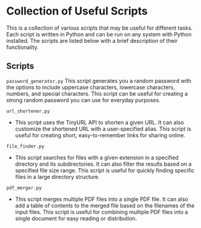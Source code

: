 # Collection of Useful Scripts
This is a collection of various scripts that may be useful for different tasks. Each script is written in Python and can be run on any system with Python installed. The scripts are listed below with a brief description of their functionality.

## Scripts
`password_generator.py`
This script generates you a random password with the options to include uppercase characters, lowercase characters, numbers, and special characters. This script can be useful for creating a strong random password you can use for everyday purposes.

`url_shortener.py`
- This script uses the TinyURL API to shorten a given URL. It can also customize the shortened URL with a user-specified alias. This script is useful for creating short, easy-to-remember links for sharing online.

`file_finder.py`
- This script searches for files with a given extension in a specified directory and its subdirectories. It can also filter the results based on a specified file size range. This script is useful for quickly finding specific files in a large directory structure.

`pdf_merger.py`
- This script merges multiple PDF files into a single PDF file. It can also add a table of contents to the merged file based on the filenames of the input files. This script is useful for combining multiple PDF files into a single document for easy reading or distribution.

